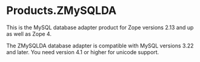 Products.ZMySQLDA
=================
This is the MySQL database adapter product for Zope
versions 2.13 and up as well as Zope 4.

The ZMySQLDA database adapter is compatible with MySQL versions 3.22 and
later. You need version 4.1 or higher for unicode support.
